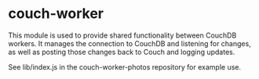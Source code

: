 # couch-worker

This module is used to provide shared functionality between CouchDB
workers. It manages the connection to CouchDB and listening for changes, as
well as posting those changes back to Couch and logging updates.

See lib/index.js in the couch-worker-photos repository for example use.
